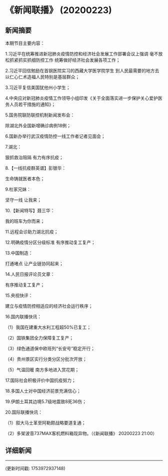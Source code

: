 # 《新闻联播》 (20200223)

## 新闻摘要

本期节目主要内容：

1.习近平在统筹推进新冠肺炎疫情防控和经济社会发展工作部署会议上强调 毫不放松抓紧抓实抓细防控工作 统筹做好经济社会发展各项工作；

2.习近平回信勉励在首钢医院实习的西藏大学医学院学生 到人民最需要的地方去 以仁心仁术造福人民特别是基层群众；

3.习近平复信美国犹他州小学生；

4.中央应对新冠肺炎疫情工作领导小组印发《关于全面落实进一步保护关心爱护医务人员若干措施的通知》；

5.国务院联防联控机制新闻发布会：

除湖北外全国新增确诊病例18例；

6.国新办举行武汉疫情防控一线工作者记者见面会；

7.湖北：

狠抓救治阻隔 有力有序抗疫；

8.【一线抗疫群英谱】彭银华：

生命铸就医者本色；

9.杜家兄妹：

坚守一线 让我来；

10.【新闻特写】聂三华：

我的班车为你而来；

11.远程会诊助力湖北抗疫；

12.明确疫情分区分级标准 有序推动复工复产；

13.中国制造：

打通堵点 让产业链协同起来；

14.人民日报评论员文章：

有序推动复工复产；

15.央视快评：

建立与疫情防控相适应的经济社会运行秩序；

16.国内联播快讯：

（1）我国在建重大水利工程超50%已复工；

（2）国铁集团全力保障复工复产；

（3）绿色通道保中欧班列“长安号”稳定开行；

（4）贵州景区实行分类分区分批次开放；

（5）气温回暖 南方多地进入赏花期；

17.国际社会积极评价中国抗疫努力；

18.多国人士对中国经济前景充满信心；

19.伊朗土耳其边境5.7级地震致8死36伤；

20.国际联播快讯：

（1）叙大马士革至阿勒颇战略要道复通；

（2）多架波音737MAX客机燃料箱现异物。（《新闻联播》 20200223 21:00）

## 详细新闻

---

(更新时间戳: 1753972937148)

